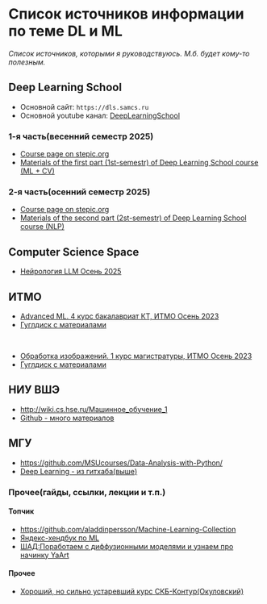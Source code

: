 
# Список источников информации по теме DL и ML 

*Список источников, которыми я руководствуюсь. М.б. будет кому-то полезным.*

## Deep Learning School

* Основной сайт: `https://dls.samcs.ru`
* Основной youtube канал: [DeepLearningSchool](https://www.youtube.com/@DeepLearningSchool)


### 1-я часть(весенний семестр 2025)
* [Course page on stepic.org](https://stepik.org/course/230362/info)
* [Materials of the first part (1st-semestr) of Deep Learning School course (ML + CV)](https://github.com/DeepLearningSchool/part_1_ml_cv)


### 2-я часть(осенний семестр 2025)
* [Course page on stepic.org](https://stepik.org/course/251729/info)
* [Materials of the second part (2st-semestr) of Deep Learning School course (NLP)](https://github.com/DeepLearningSchool/part_2_nlp)



## Computer Science Space 

* [Нейрология LLM Осень 2025](https://www.youtube.com/playlist?list=PLBD2NlYIwZ2c4wsKLfYDfQueg-Fjl2jbS)


## ИТМО

* [Advanced ML. 4 курс бакалавриат КТ, ИТМО Осень 2023](https://www.youtube.com/playlist?list=PLa_aTuoX4NlqAP-ibkyBiYVHp_8BnN58z)
* [Гуглдиск с материалами](https://drive.google.com/drive/folders/1ZVewVUqyualp4eY-ftQ-2_OU9Evd8Iwl)

<br>

* [Обработка изображений. 1 курс магистратуры, ИТМО Осень 2023](https://www.youtube.com/playlist?list=PLa_aTuoX4NlpvGHsywrIvn011hxUB8Mm9)
* [Гуглдиск с материалами](https://drive.google.com/drive/folders/1aPjkXcoEg-OVSu1eCLBI0LbwT9yZ6Xfh)


## НИУ ВШЭ

* http://wiki.cs.hse.ru/Машинное_обучение_1
* [Github - много материалов](https://github.com/esokolov/ml-course-hse)

## МГУ

* https://github.com/MSUcourses/Data-Analysis-with-Python/
* [Deep Learning - из гитхаба(выше)](https://github.com/MSUcourses/Data-Analysis-with-Python/tree/main/Deep%20Learning)


### Прочее(гайды, ссылки, лекции и т.п.)

#### Топчик
* https://github.com/aladdinpersson/Machine-Learning-Collection
* [Яндекс-хендбук по ML](https://education.yandex.ru/handbook/ml)
* [ШАД:Поработаем с диффузионными моделями и узнаем про начинку YaArt](https://shad.yandex.ru/cvweek#program)


#### Прочее
* [Хороший, но сильно устаревший курс СКБ-Контур(Окуловский)](https://ulearn.me/Course/AIML)

